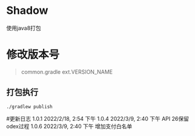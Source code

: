 # Shadow
使用java8打包

# 修改版本号
> common.gradle  ext.VERSION_NAME

## 打包执行
```shell
./gradlew publish
```
#更新日志
1.0.1 2022/2/18, 2:54 下午
1.0.4 2022/3/9, 2:40 下午  API 26保留odex过程
1.0.6 2022/3/9, 2:40 下午  增加支付白名单